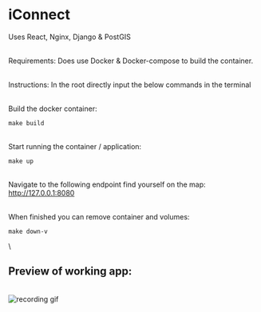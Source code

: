 # iConnect

Uses React, Nginx, Django & PostGIS

\
Requirements: Does use Docker & Docker-compose to build the container.

\
Instructions: In the root directly input the below commands in the terminal

\
Build the docker container:

```make build```

\
Start running the container / application:

```make up```

\
Navigate to the following endpoint find yourself on the map: http://127.0.0.1:8080

\
When finished you can remove container and volumes:

```make down-v```

\
## Preview of working app:
\
![recording gif](https://media.giphy.com/media/rC9AYN9xqbakqAKnfF/giphy-downsized-large.gif)
